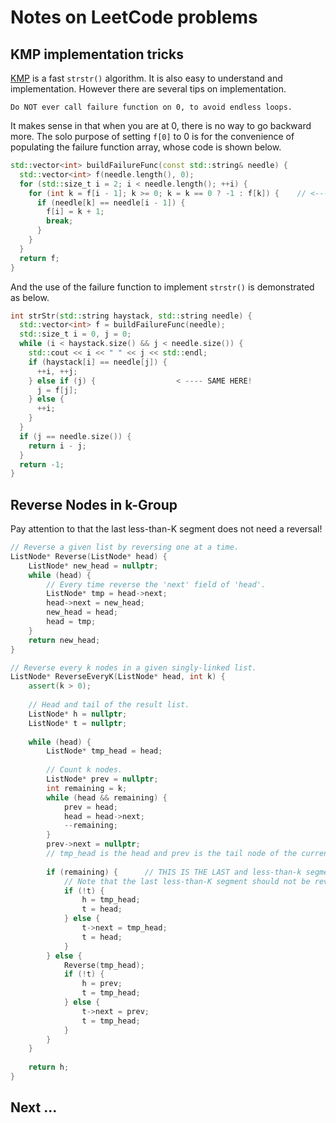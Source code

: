 # Notes on LeetCode problems

## KMP implementation tricks

[KMP](https://en.wikipedia.org/wiki/Knuth%E2%80%93Morris%E2%80%93Pratt_algorithm) is a fast `strstr()` algorithm. It is also easy to understand and implementation. However there are several tips on implementation.

```
Do NOT ever call failure function on 0, to avoid endless loops.
```

It makes sense in that when you are at 0, there is no way to go backward more. The solo purpose of setting `f[0]` to 0 is for the convenience of populating the failure function array, whose code is shown below.

```c++
std::vector<int> buildFailureFunc(const std::string& needle) {
  std::vector<int> f(needle.length(), 0);
  for (std::size_t i = 2; i < needle.length(); ++i) {
    for (int k = f[i - 1]; k >= 0; k = k == 0 ? -1 : f[k]) {    // <--- NOTE HERE!!!
      if (needle[k] == needle[i - 1]) {
        f[i] = k + 1;
        break;
      }
    }
  }
  return f;
}
```

And the use of the failure function to implement `strstr()` is demonstrated as below.

```c++
int strStr(std::string haystack, std::string needle) {
  std::vector<int> f = buildFailureFunc(needle);
  std::size_t i = 0, j = 0;
  while (i < haystack.size() && j < needle.size()) {
    std::cout << i << " " << j << std::endl;
    if (haystack[i] == needle[j]) {
      ++i, ++j;
    } else if (j) {                  < ---- SAME HERE!
      j = f[j];
    } else {
      ++i;
    }
  }
  if (j == needle.size()) {
    return i - j;
  }
  return -1;
}
```

## Reverse Nodes in k-Group

Pay attention to that the last less-than-K segment does not need a reversal!

```cpp
// Reverse a given list by reversing one at a time.
ListNode* Reverse(ListNode* head) {
    ListNode* new_head = nullptr;
    while (head) {
        // Every time reverse the 'next' field of 'head'.
        ListNode* tmp = head->next;
        head->next = new_head;
        new_head = head;
        head = tmp;
    }
    return new_head;
}

// Reverse every k nodes in a given singly-linked list.
ListNode* ReverseEveryK(ListNode* head, int k) {
    assert(k > 0);
    
    // Head and tail of the result list.
    ListNode* h = nullptr;
    ListNode* t = nullptr;
    
    while (head) {
        ListNode* tmp_head = head;
        
        // Count k nodes.
        ListNode* prev = nullptr;
        int remaining = k;
        while (head && remaining) {
            prev = head;
            head = head->next;
            --remaining;
        }
        prev->next = nullptr;
        // tmp_head is the head and prev is the tail node of the current segment.
        
        if (remaining) {      // THIS IS THE LAST and less-than-k segment!!!   <-------  HERE
            // Note that the last less-than-K segment should not be reversed.
            if (!t) {
                h = tmp_head;
                t = head;
            } else {
                t->next = tmp_head;
                t = head;
            }
        } else {
            Reverse(tmp_head);
            if (!t) {
                h = prev;
                t = tmp_head;
            } else {
                t->next = prev;
                t = tmp_head;
            }
        }
    }
    
    return h;
}
```

## Next ...
